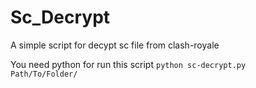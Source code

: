 # Sc_Decrypt
A simple script for decypt sc file from clash-royale

You need python for run this script
<code>python sc-decrypt.py Path/To/Folder/
